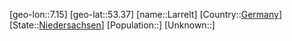 ﻿---
location: [53.37,7.15]
type: City
tags:
- geo/City


SpocWebEntityId: 31857
isDeleted: false
confidential: public

---
[geo-lon::7.15]
[geo-lat::53.37]
[name::Larrelt]
[Country::[Germany](geo/Continent/Europe/Germany.md)]
[State::[Niedersachsen](geo/Continent/Europe/Germany/Niedersachsen.md)]
[Population::]
[Unknown::]

